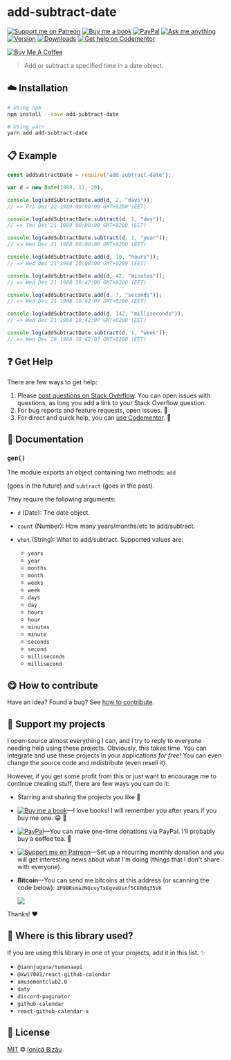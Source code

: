 <!-- Please do not edit this file. Edit the `blah` field in the `package.json` instead. If in doubt, open an issue. -->


















# add-subtract-date

 [![Support me on Patreon][badge_patreon]][patreon] [![Buy me a book][badge_amazon]][amazon] [![PayPal][badge_paypal_donate]][paypal-donations] [![Ask me anything](https://img.shields.io/badge/ask%20me-anything-1abc9c.svg)](https://github.com/IonicaBizau/ama) [![Version](https://img.shields.io/npm/v/add-subtract-date.svg)](https://www.npmjs.com/package/add-subtract-date) [![Downloads](https://img.shields.io/npm/dt/add-subtract-date.svg)](https://www.npmjs.com/package/add-subtract-date) [![Get help on Codementor](https://cdn.codementor.io/badges/get_help_github.svg)](https://www.codementor.io/@johnnyb?utm_source=github&utm_medium=button&utm_term=johnnyb&utm_campaign=github)

<a href="https://www.buymeacoffee.com/H96WwChMy" target="_blank"><img src="https://www.buymeacoffee.com/assets/img/custom_images/yellow_img.png" alt="Buy Me A Coffee"></a>







> Add or subtract a specified time in a date object.

















## :cloud: Installation

```sh
# Using npm
npm install --save add-subtract-date

# Using yarn
yarn add add-subtract-date
```













## :clipboard: Example



```js
const addSubtractDate = require("add-subtract-date");

var d = new Date(1989, 11, 20);

console.log(addSubtractDate.add(d, 2, "days"));
// => Fri Dec 22 1989 00:00:00 GMT+0200 (EET)

console.log(addSubtractDate.subtract(d, 1, "day"));
// => Thu Dec 21 1989 00:00:00 GMT+0200 (EET)

console.log(addSubtractDate.subtract(d, 1, "year"));
// => Wed Dec 21 1988 00:00:00 GMT+0200 (EET)

console.log(addSubtractDate.add(d, 10, "hours"));
// => Wed Dec 21 1988 10:00:00 GMT+0200 (EET)

console.log(addSubtractDate.add(d, 42, "minutes"));
// => Wed Dec 21 1988 10:42:00 GMT+0200 (EET)

console.log(addSubtractDate.add(d, 7, "seconds"));
// => Wed Dec 21 1988 10:42:07 GMT+0200 (EET)

console.log(addSubtractDate.add(d, 142, "milliseconds"));
// => Wed Dec 21 1988 10:42:07 GMT+0200 (EET)

console.log(addSubtractDate.subtract(d, 1, "week"));
// => Wed Dec 28 1988 10:42:07 GMT+0200 (EET)
```












## :question: Get Help

There are few ways to get help:



 1. Please [post questions on Stack Overflow](https://stackoverflow.com/questions/ask). You can open issues with questions, as long you add a link to your Stack Overflow question.
 2. For bug reports and feature requests, open issues. :bug:
 3. For direct and quick help, you can [use Codementor](https://www.codementor.io/johnnyb). :rocket:







## :memo: Documentation


### `gen()`




The module exports an object containing two methods: `add`

(goes in the future) and `subtract` (goes in the past).

They require the following arguments:


 - `d` (Date): The date object.
 - `count` (Number): How many years/months/etc to add/subtract.
 - `what` (String): What to add/subtract. Supported values are:

     - `years`
     - `year`
     - `months`
     - `month`
     - `weeks`
     - `week`
     - `days`
     - `day`
     - `hours`
     - `hour`
     - `minutes`
     - `minute`
     - `seconds`
     - `second`
     - `milliseconds`
     - `millisecond`














## :yum: How to contribute
Have an idea? Found a bug? See [how to contribute][contributing].


## :sparkling_heart: Support my projects
I open-source almost everything I can, and I try to reply to everyone needing help using these projects. Obviously,
this takes time. You can integrate and use these projects in your applications *for free*! You can even change the source code and redistribute (even resell it).

However, if you get some profit from this or just want to encourage me to continue creating stuff, there are few ways you can do it:


 - Starring and sharing the projects you like :rocket:
 - [![Buy me a book][badge_amazon]][amazon]—I love books! I will remember you after years if you buy me one. :grin: :book:
 - [![PayPal][badge_paypal]][paypal-donations]—You can make one-time donations via PayPal. I'll probably buy a ~~coffee~~ tea. :tea:
 - [![Support me on Patreon][badge_patreon]][patreon]—Set up a recurring monthly donation and you will get interesting news about what I'm doing (things that I don't share with everyone).
 - **Bitcoin**—You can send me bitcoins at this address (or scanning the code below): `1P9BRsmazNQcuyTxEqveUsnf5CERdq35V6`

    ![](https://i.imgur.com/z6OQI95.png)


Thanks! :heart:
















## :dizzy: Where is this library used?
If you are using this library in one of your projects, add it in this list. :sparkles:

 - `@iannjuguna/tumanaapi`
 - `@xwl7001/react-github-calendar`
 - `amusementclub2.0`
 - `daty`
 - `discord-paginator`
 - `github-calendar`
 - `react-github-calendar-x`











## :scroll: License

[MIT][license] © [Ionică Bizău][website]






[license]: /LICENSE
[website]: https://ionicabizau.net
[contributing]: /CONTRIBUTING.md
[docs]: /DOCUMENTATION.md
[badge_patreon]: https://ionicabizau.github.io/badges/patreon.svg
[badge_amazon]: https://ionicabizau.github.io/badges/amazon.svg
[badge_paypal]: https://ionicabizau.github.io/badges/paypal.svg
[badge_paypal_donate]: https://ionicabizau.github.io/badges/paypal_donate.svg
[patreon]: https://www.patreon.com/ionicabizau
[amazon]: http://amzn.eu/hRo9sIZ
[paypal-donations]: https://www.paypal.com/cgi-bin/webscr?cmd=_s-xclick&hosted_button_id=RVXDDLKKLQRJW
